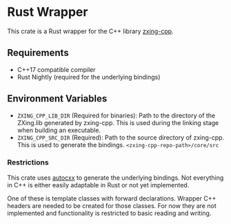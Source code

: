 # Rust Wrapper

This crate is a Rust wrapper for the C++ library [zxing-cpp](https://github.com/zxing-cpp/zxing-cpp).

## Requirements

- C++17 compatible compiler
- Rust Nightly (required for the underlying bindings)

## Environment Variables

- `ZXING_CPP_LIB_DIR` (Required for binaries): Path to the directory of the ZXing.lib generated by zxing-cpp. 
                                               This is used during the linking stage when building an executable.
- `ZXING_CPP_SRC_DIR` (Required): Path to the source directory of zxing-cpp. This is used to generate the bindings. 
                                  `<zxing-cpp-repo-path>/core/src`

### Restrictions

This crate uses [autocxx](https://github.com/google/autocxx) to generate the underlying bindings. 
Not everything in C++ is either easily adaptable in Rust or not yet implemented.

One of these is template classes with forward declarations. 
Wrapper C++ headers are needed to be created for those classes. 
For now they are not implemented and functionality is restricted to basic reading and writing.